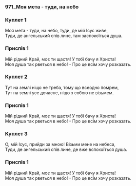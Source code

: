 ### 971_Моя мета - туди, на небо
### Куплет 1
Моя мета - туди, на небо, туди, де мій Ісус живе, <br/>Туди, де ангельський спів лине, там заспокоїться душа.
### Приспів 1
Мій рідний Край, моє ти щастя! У тобі бачу я Христа! <br/>Моя душа так рветься в небо! - Про це всім хочу розказать.
### Куплет 2
Тут на землі ніщо не треба, тому що всеодно помрем, <br/>Тут на землі усе дочасне, ніщо з собою не візьмем.
### Приспів 1
Мій рідний Край, моє ти щастя! У тобі бачу я Христа! <br/>Моя душа так рветься в небо! - Про це всім хочу розказать.
### Куплет 3
О, мій Ісус, прийди за мною! Візьми мене на небеса, <br/>Туди, де ангельський спів лине, де вже вспокоїться душа.
### Приспів 1
Мій рідний Край, моє ти щастя! У тобі бачу я Христа! <br/>Моя душа так рветься в небо! - Про це всім хочу розказать.	
